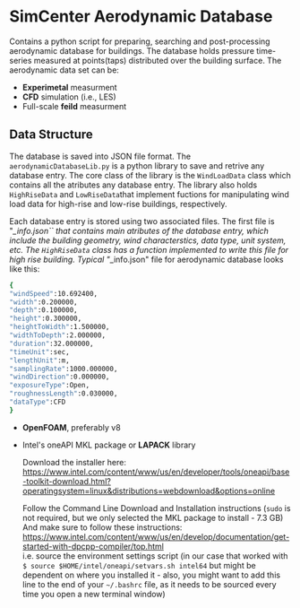 # SimCenter Aerodynamic Database

Contains a python script for preparing, searching and post-processing aerodynamic database for buildings. The database holds pressure time-series measured at points(taps) distributed over the building surface. The aerodynamic data set can be: 

- **Experimetal** measurment
- **CFD** simulation (i.e., LES)
- Full-scale **feild** measurment  


## Data Structure
The database is saved into JSON file format. The `aerodynamicDatabaseLib.py` is a python library to save and retrive any database entry. The core class of the library is the `WindLoadData` class which contains all the atributes any database entry. The library also holds `HighRiseData` and `LowRiseData`that implement fuctions for manipulating wind load data for high-rise and low-rise buildings, respectively. 

Each database entry is stored using two associated files. The first file is "*_info.json`` that contains main atributes of the database entry, which include the building geometry, wind characterstics, data type, unit system, etc. The `HighRiseData` class has a function implemented to write this file for high rise building. Typical "*_info.json" file for aerodynamic database looks like this:

```bash
{
"windSpeed":10.692400,
"width":0.200000,
"depth":0.100000,
"height":0.300000,
"heightToWidth":1.500000,
"widthToDepth":2.000000,
"duration":32.000000,
"timeUnit":sec,
"lengthUnit":m,
"samplingRate":1000.000000,
"windDirection":0.000000,
"exposureType":Open,
"roughnessLength":0.030000,
"dataType":CFD
}
```


- **OpenFOAM**, preferably v8  
- Intel's oneAPI MKL package or **LAPACK** library

    Download the installer here: https://www.intel.com/content/www/us/en/developer/tools/oneapi/base-toolkit-download.html?operatingsystem=linux&distributions=webdownload&options=online
    
    Follow the Command Line Download and Installation instructions (`sudo` is not required, but we only selected the MKL package to install - 7.3 GB) \
    And make sure to follow these instructions: https://www.intel.com/content/www/us/en/develop/documentation/get-started-with-dpcpp-compiler/top.html \
    i.e. source the environment settings script (in our case that worked with `$ source $HOME/intel/oneapi/setvars.sh intel64` but might be dependent on where you installed it - also, you might want to add this line to the end of your `~/.bashrc` file, as it needs to be sourced every time you open a new terminal window)
